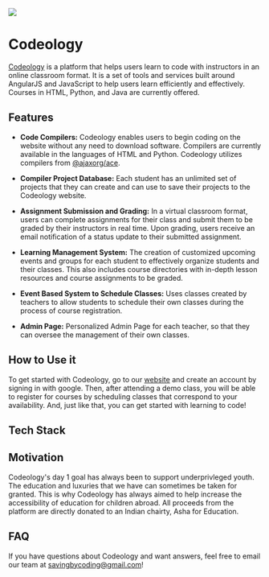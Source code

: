 ![](https://codeology.org/Codeology%20Black%20Logo%20Transparent%20Without%20Words.png)

# Codeology

[Codeology](https://www.codeology.org) is a platform that helps users learn to code with instructors in an online classroom format. It is a set of tools and services built around AngularJS and JavaScript to help users learn efficiently and effectively. Courses in HTML, Python, and Java are currently offered. 


## Features

- **Code Compilers:** Codeology enables users to begin coding on the website without any need to download software. Compilers are currently available in the languages of HTML and Python. Codeology utilizes compilers from [@ajaxorg/ace](https://github.com/ajaxorg/ace).

- **Compiler Project Database:** Each student has an unlimited set of projects that they can create and can use to save their projects to the Codeology website.  

- **Assignment Submission and Grading:** In a virtual classroom format, users can complete assignments for their class and submit them to be graded by their instructors in real time. Upon grading, users receive an email notification of a status update to their submitted assignment. 

- **Learning Management System:** The creation of customized upcoming events and groups for each student to effectively organize students and their classes. This also includes course directories with in-depth lesson resources and course assignments to be graded. 

- **Event Based System to Schedule Classes:** Uses classes created by teachers to allow students to schedule their own classes during the process of course registration.

- **Admin Page:** Personalized Admin Page for each teacher, so that they can oversee the management of their own classes. 
## How to Use it

To get started with Codeology, go to our [website](https://www.codeology.org) and create an account by signing in with google. Then, after attending a demo class, you will be able to register for courses by scheduling classes that correspond to your availability. And, just like that, you can get started with learning to code! 

## Tech Stack


## Motivation

Codeology's day 1 goal has always been to support underprivleged youth. The education and luxuries that we have can sometimes be taken for granted. This is why Codeology has always aimed to help increase the accessibility of education for children abroad. All proceeds from the platform are directly donated to an Indian chairty, Asha for Education. 

## FAQ

If you have questions about Codeology and want answers, feel free to email our team at savingbycoding@gmail.com!

